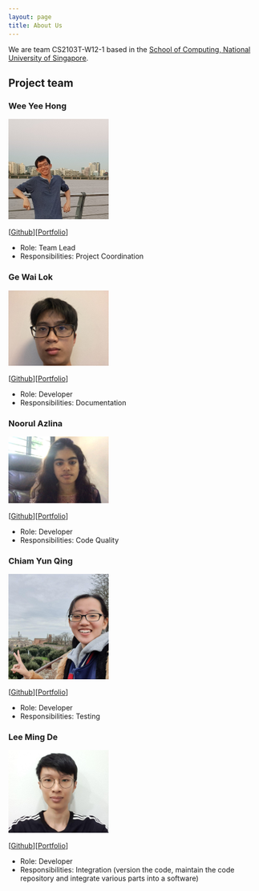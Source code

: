 ```yaml
---
layout: page
title: About Us
---
```


We are team CS2103T-W12-1 based in the [School of Computing, National University of Singapore](http://www.comp.nus.edu.sg).

## Project team

### Wee Yee Hong

<img src="images/w-yeehong.png" width="200px">

[[Github](https://github.com/w-yeehong)][[Portfolio](/team/w-yeehong.md)]

* Role: Team Lead
* Responsibilities: Project Coordination

### Ge Wai Lok

<img src="images/raymondge.png" width="200px">

[[Github](http://github.com/raymondge)][[Portfolio](/team/raymondge.md)]

* Role: Developer
* Responsibilities: Documentation

### Noorul Azlina

<img src="images/itssodium.png" width="200px">

[[Github](http://github.com/itssodium)][[Portfolio](/team/itssodium.md)]

* Role: Developer
* Responsibilities: Code Quality

### Chiam Yun Qing

<img src="images/chiamyunqing.png" width="200px">

[[Github](https://github.com/chiamyunqing)][[Portfolio](/team/chiamyunqing.md)]

* Role: Developer
* Responsibilities: Testing

### Lee Ming De

<img src="images/leemingde.png" width="200px">

[[Github](http://github.com/LeeMingDe)][[Portfolio](/team/LeeMingDe.md)]

* Role: Developer
* Responsibilities: Integration (version the code, maintain the code repository and integrate various parts into a software)
